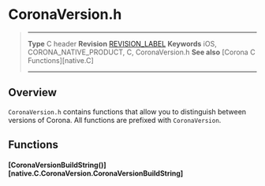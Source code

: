 # CoronaVersion.h

> --------------------- ------------------------------------------------------------------------------------------
> __Type__				C header
> __Revision__			[REVISION_LABEL](REVISION_URL)
> __Keywords__			iOS, CORONA_NATIVE_PRODUCT, C, CoronaVersion.h
> __See also__			[Corona C Functions][native.C]
> --------------------- ------------------------------------------------------------------------------------------


## Overview

`CoronaVersion.h` contains functions that allow you to distinguish between versions of Corona. All functions are prefixed with `CoronaVersion`.


## Functions

#### [CoronaVersionBuildString()][native.C.CoronaVersion.CoronaVersionBuildString]
